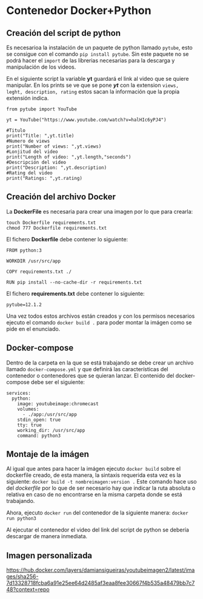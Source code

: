 # Contenedor Docker+Python

## Creación del script de python

Es necesarioa la instalación de un paquete de python llamado `pytube`, esto se consigue con el comando `pip install pytube`.
Sin este paquete no se podrá hacer el `import` de las librerias necesarias para la descarga y manipulación de los videos. 

En el siguiente script la variable **yt** guardará el link al video que se quiere manipular.
En los prints se ve que se pone ***yt*** con la extension `views, leght, description, rating` 
estos sacan la información que la propia extensión indica.
```
from pytube import YouTube

yt = YouTube("https://www.youtube.com/watch?v=halHIc6yPJ4")

#Titulo
print("Title: ",yt.title)
#Numero de views
print("Number of views: ",yt.views)
#Lonjitud del video
print("Length of video: ",yt.length,"seconds")
#Descripción del video
print("Description: ",yt.description)
#Rating del video
print("Ratings: ",yt.rating)

```

## Creación del archivo Docker

La **DockerFile** es necesaria para crear una imagen por lo que para crearla:
```
touch Dockerfile requirements.txt
chmod 777 Dockerfile requirements.txt
```
El fichero **Dockerfile** debe contener lo siguiente:
```
FROM python:3

WORKDIR /usr/src/app

COPY requirements.txt ./

RUN pip install --no-cache-dir -r requirements.txt
```
El fichero **requirements.txt** debe contener lo siguiente:
```
pytube=12.1.2
```
Una vez todos estos archivos están creados y con los permisos necesarios ejecuto el comando `docker build .`
para poder montar la imágen como se pide en el enunciado.

## Docker-compose

Dentro de la carpeta en la que se está trabajando se debe crear un archivo llamado `docker-compose.yml` y que definirá las características del contenedor o contenedores que se quieran lanzar.
El contenido del docker-compose debe ser el siguiente:
```
services:
  python:
    image: youtubeimage:chromecast
    volumes:
      - ./app:/usr/src/app
    stdin_open: true
    tty: true
    working_dir: /usr/src/app
    command: python3
```

## Montaje de la imágen

Al igual que antes para hacer la imágen ejecuto `docker build` sobre el dockerfile creado, de esta manera, la sintaxis requerida esta vez es la siguiente: `docker build -t nombreimagen:version .`
Este comando hace uso del *dockerfile* por lo que de ser necesario hay que indicar la ruta absoluta o relativa en caso de no encontrarse en la misma carpeta donde se está trabajando.

Ahora, ejecuto `docker run` del contenedor de la siguiente manera: `docker run python3`

Al ejecutar el contenedor el video del link del script de python se debería descargar de manera inmediata.

## Imagen personalizada

https://hub.docker.com/layers/damiansigueiras/youtubeimagen2/latest/images/sha256-7d13328718fcba6a91e25ee64d2485af3eaa8fee30667f4b535a48479bb7c748?context=repo

